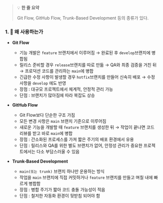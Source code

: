 > 💡 **한 줄 요약**
>
> Git Flow, GitHub Flow, Trunk-Based Development 등의 종류가 있다.

### 1. 🤔 왜 사용하는가

- **Git Flow**

  - 기능 개발은 `feature` 브랜치에서 이루어짐
    → 완료된 후 `develop`브랜치에 병합됨
  - 릴리스 준비할 경우 `release`브랜치를 따로 만듦
    → QA와 최종 검증을 거친 뒤
    → 프로덕션 코드를 관리하는 `main`에 병합
  - 긴급한 수정 사항이 발생할 경우 `hotfix`브랜치를 만들어 신속히 배포
    → 수정 사항을 `develop` 에도 반영
  - 장점 : 대규모 프로젝트에서 체계적, 안정적 관리 가능
  - 단점 : 브랜치가 많아짐에 따라 복잡도 상승

- **GitHub Flow**

  - Git Flow보다 단순한 구조 가짐
  - 모든 변경 사항은 `main` 브랜치 기준으로 이루어짐
  - 새로운 기능을 개발할 때 `feature` 브랜치를 생성한 뒤
    → 작업이 끝나면 코드 리뷰를 받고 바로 `main`에 병합
  - 장점 : 간소화된 프로세스를 가져 짧은 주기의 배포 환경에서 유용
  - 단점 : 릴리스와 QA를 위한 별도 브랜치가 없어, 안정성 관리가 중요한 프로젝트에서는 다소 부담스러울 수 있음

- **Trunk-Based Development**
  - `main(또는 trunk)` 브랜치 하나만 운용하는 방식
  - 작업을 `main` 브랜치에 직접 커밋하거나 `feature` 브랜치를 만들고 며칠 내에 빠르게 병합함
  - 장점 : 병합 주기가 짧아 코드 충돌 가능성이 적음
  - 단점 : 철저한 자동화 환경이 뒷받침 되어야 함
